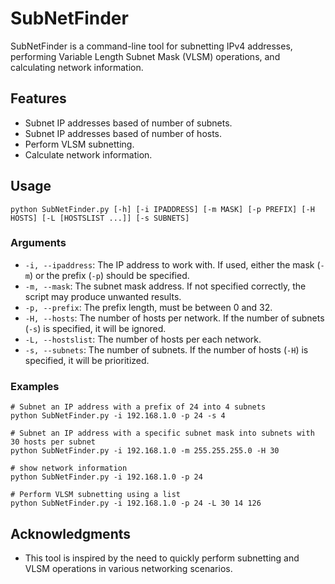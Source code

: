 # SubNetFinder

SubNetFinder is a command-line tool for subnetting IPv4 addresses, performing Variable Length Subnet Mask (VLSM) operations, and calculating network information.

## Features

- Subnet IP addresses based of number of subnets.
- Subnet IP addresses based of number of hosts.
- Perform VLSM subnetting.
- Calculate network information.

## Usage

```
python SubNetFinder.py [-h] [-i IPADDRESS] [-m MASK] [-p PREFIX] [-H HOSTS] [-L [HOSTSLIST ...]] [-s SUBNETS]
```

### Arguments

- `-i, --ipaddress`: The IP address to work with. If used, either the mask (`-m`) or the prefix (`-p`) should be specified.
- `-m, --mask`: The subnet mask address. If not specified correctly, the script may produce unwanted results.
- `-p, --prefix`: The prefix length, must be between 0 and 32.
- `-H, --hosts`: The number of hosts per network. If the number of subnets (`-s`) is specified, it will be ignored.
- `-L, --hostslist`: The number of hosts per each network.
- `-s, --subnets`: The number of subnets. If the number of hosts (`-H`) is specified, it will be prioritized.

### Examples

```
# Subnet an IP address with a prefix of 24 into 4 subnets
python SubNetFinder.py -i 192.168.1.0 -p 24 -s 4

# Subnet an IP address with a specific subnet mask into subnets with 30 hosts per subnet
python SubNetFinder.py -i 192.168.1.0 -m 255.255.255.0 -H 30

# show network information
python SubNetFinder.py -i 192.168.1.0 -p 24 

# Perform VLSM subnetting using a list
python SubNetFinder.py -i 192.168.1.0 -p 24 -L 30 14 126
```

## Acknowledgments

- This tool is inspired by the need to quickly perform subnetting and VLSM operations in various networking scenarios.
